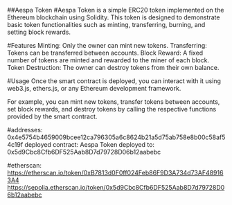 ##Aespa Token
#Aespa Token is a simple ERC20 token implemented on the Ethereum blockchain using Solidity. This token is designed to demonstrate basic token functionalities such as minting, transferring, burning, and setting block rewards.

#Features
Minting: Only the owner can mint new tokens.
Transferring: Tokens can be transferred between accounts.
Block Reward: A fixed number of tokens are minted and rewarded to the miner of each block.
Token Destruction: The owner can destroy tokens from their own balance.

#Usage
Once the smart contract is deployed, you can interact with it using web3.js, ethers.js, or any Ethereum development framework.

For example, you can mint new tokens, transfer tokens between accounts, set block rewards, and destroy tokens by calling the respective functions provided by the smart contract.

#addresses:
0x4e5754b4659009bcee12ca796305a6c8624b21a5d75ab758e8b00c58af54c19f
deployed contract: Aespa Token deployed to: 0x5d9Cbc8Cfb6DF525Aab8D7d79728D06b12aabebc

#etherscan:
https://etherscan.io/token/0xB7813d0F0ff024Feb86F9D3A734d73AF489163A4
https://sepolia.etherscan.io/token/0x5d9Cbc8Cfb6DF525Aab8D7d79728D06b12aabebc
